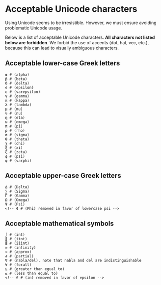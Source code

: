 # Acceptable Unicode characters

Using Unicode seems to be irresistible. However, we
must ensure avoiding problematic Unicode usage.

Below is a list of acceptable Unicode characters.
**All characters not listed below are forbidden**. We
forbid the use of accents (dot, hat, vec, etc.), because
this can lead to visually ambiguous characters.

## Acceptable lower-case Greek letters

```
α # (alpha)
β # (beta)
δ # (delta)
ϵ # (epsilon)
ε # (varepsilon)
γ # (gamma)
κ # (kappa)
λ # (lambda)
μ # (mu)
ν # (nu)
η # (eta)
ω # (omega)
π # (pi)
ρ # (rho)
σ # (sigma)
θ # (theta)
χ # (chi)
ξ # (xi)
ζ # (zeta)
ϕ # (psi)
φ # (varphi)
```

## Acceptable upper-case Greek letters

```
Δ # (Delta)
∑ # (Sigma)
Γ # (Gamma)
Ω # (Omega)
Ψ # (Psi)
<!-- Φ # (Phi) removed in favor of lowercase psi -->
```

## Acceptable mathematical symbols

```
∫ # (int)
∬ # (iint)
∭ # (iiint)
∞ # (infinity)
≈ # (approx)
∂ # (partial)
∇ # (nabla/del), note that nabla and del are indistinguishable
∀ # (forall)
≥ # (greater than equal to)
≤ # (less than equal to)
<!-- ∈ # (in) removed in favor of epsilon -->
```